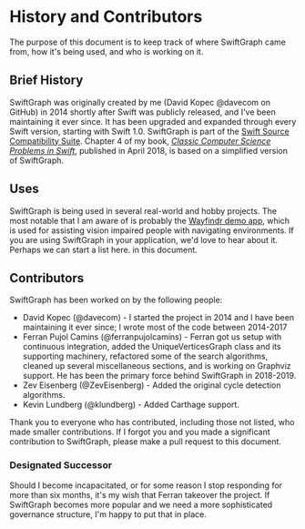 # History and Contributors

The purpose of this document is to keep track of where SwiftGraph came from, how it's being used, and who is working on it.

## Brief History

SwiftGraph was originally created by me (David Kopec @davecom on GitHub) in 2014 shortly after Swift was publicly released, and I've been maintaining it ever since. It has been upgraded and expanded through every Swift version, starting with Swift 1.0. SwiftGraph is part of the [Swift Source Compatibility Suite](https://swift.org/source-compatibility/#current-list-of-projects). Chapter 4 of my book, [*Classic Computer Science Problems in Swift*](https://github.com/davecom/ClassicComputerScienceProblemsInSwift), published in April 2018, is based on a simplified version of SwiftGraph.

## Uses

SwiftGraph is being used in several real-world and hobby projects. The most notable that I am aware of is probably the [Wayfindr demo app](https://github.com/wayfindrltd/wayfindr-demo-ios), which is used for assisting vision impaired people with navigating environments. If you are using SwiftGraph in your application, we'd love to hear about it. Perhaps we can start a list here. in this document.

## Contributors

SwiftGraph has been worked on by the following people:
- David Kopec (@davecom) - I started the project in 2014 and I have been maintaining it ever since; I wrote most of the code between 2014-2017
- Ferran Pujol Camins (@ferranpujolcamins) - Ferran got us setup with continuous integration, added the UniqueVerticesGraph class and its supporting machinery, refactored some of the search algorithms, cleaned up several miscellaneous sections, and is working on Graphviz support. He has been the primary force behind SwiftGraph in 2018-2019.
- Zev Eisenberg (@ZevEisenberg) - Added the original cycle detection algorithms.
- Kevin Lundberg (@klundberg) - Added Carthage support.

Thank you to everyone who has contributed, including those not listed, who made smaller contributions. If I forgot you and you made a significant contribution to SwiftGraph, please make a pull request to this document.

### Designated Successor

Should I become incapacitated, or for some reason I stop responding for more than six months, it's my wish that Ferran takeover the project. If SwiftGraph becomes more popular and we need a more sophisticated governance structure, I'm happy to put that in place.
